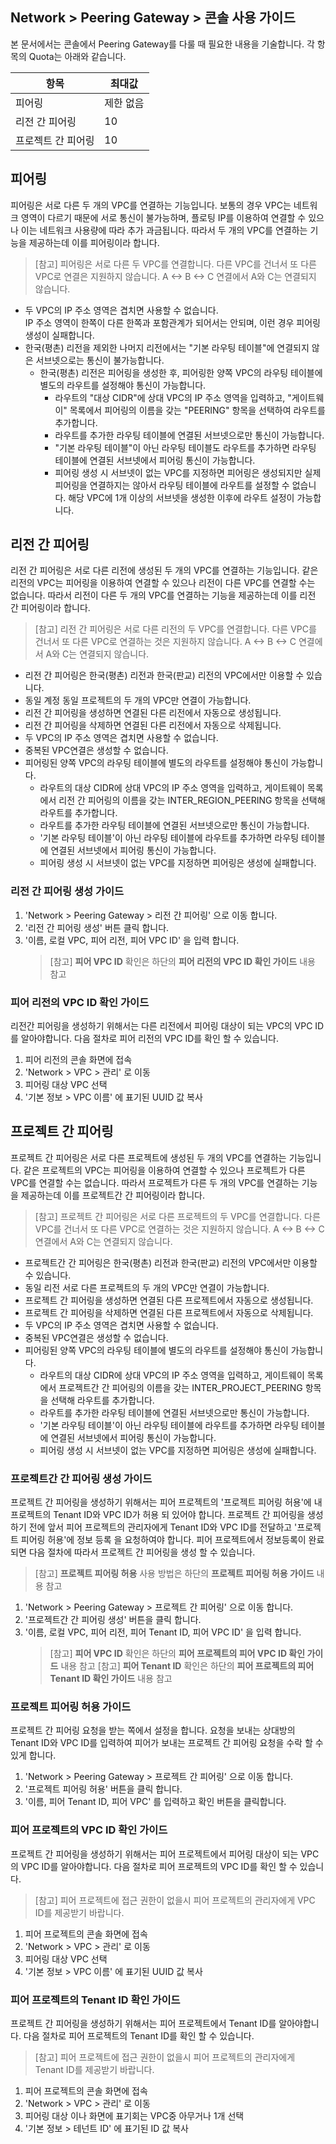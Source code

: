 ## Network > Peering Gateway > 콘솔 사용 가이드

본 문서에서는 콘솔에서 Peering Gateway를 다룰 때 필요한 내용을 기술합니다.
각 항목의 Quota는 아래와 같습니다.

항목 | 최대값
-------- | ---------- 
피어링 | 제한 없음
리전 간 피어링 | 10
프로젝트 간 피어링 | 10

## 피어링

피어링은 서로 다른 두 개의 VPC를 연결하는 기능입니다. 보통의 경우 VPC는 네트워크 영역이 다르기 때문에 서로 통신이 불가능하며, 플로팅 IP를 이용하여 연결할 수 있으나 이는 네트워크 사용량에 따라 추가 과금됩니다. 따라서 두 개의 VPC를 연결하는 기능을 제공하는데 이를 피어링이라 합니다.

> [참고] 피어링은 서로 다른 두 VPC를 연결합니다. 다른 VPC를 건너서 또 다른 VPC로 연결은 지원하지 않습니다. A <-> B <-> C 연결에서 A와 C는 연결되지 않습니다.

* 두 VPC의 IP 주소 영역은 겹치면 사용할 수 없습니다.<br>
IP 주소 영역이 한쪽이 다른 한쪽과 포함관계가 되어서는 안되며, 이런 경우 피어링 생성이 실패합니다.
* 한국(평촌) 리전을 제외한 나머지 리전에서는 "기본 라우팅 테이블"에 연결되지 않은 서브넷으로는 통신이 불가능합니다.
    * 한국(평촌) 리전은 피어링을 생성한 후, 피어링한 양쪽 VPC의 라우팅 테이블에 별도의 라우트를 설정해야 통신이 가능합니다.
        * 라우트의 "대상 CIDR"에 상대 VPC의 IP 주소 영역을 입력하고, "게이트웨이" 목록에서 피어링의 이름을 갖는 "PEERING" 항목을 선택하여 라우트를 추가합니다.
        * 라우트를 추가한 라우팅 테이블에 연결된 서브넷으로만 통신이 가능합니다.
        * "기본 라우팅 테이블"이 아닌 라우팅 테이블도 라우트를 추가하면 라우팅 테이블에 연결된 서브넷에서 피어링 통신이 가능합니다.
        * 피어링 생성 시 서브넷이 없는 VPC를 지정하면 피어링은 생성되지만 실제 피어링을 연결하지는 않아서 라우팅 테이블에 라우트를 설정할 수 없습니다. 해당 VPC에 1개 이상의 서브넷을 생성한 이후에 라우트 설정이 가능합니다.

## 리전 간 피어링

리전 간 피어링은 서로 다른 리전에 생성된 두 개의 VPC를 연결하는 기능입니다. 같은 리전의 VPC는 피어링을 이용하여 연결할 수 있으나 리전이 다른 VPC를 연결할 수는 없습니다. 따라서 리전이 다른 두 개의 VPC를 연결하는 기능을 제공하는데 이를 리전 간 피어링이라 합니다.

> [참고] 리전 간 피어링은 서로 다른 리전의 두 VPC를 연결합니다. 다른 VPC를 건너서 또 다른 VPC로 연결하는 것은 지원하지 않습니다. A <-> B <-> C 연결에서 A와 C는 연결되지 않습니다.

* 리전 간 피어링은 한국(평촌) 리전과 한국(판교) 리전의 VPC에서만 이용할 수 있습니다.
* 동일 계정 동일 프로젝트의 두 개의 VPC만 연결이 가능합니다.
* 리전 간 피어링을 생성하면 연결된 다른 리전에서 자동으로 생성됩니다.
* 리전 간 피어링을 삭제하면 연결된 다른 리전에서 자동으로 삭제됩니다.
* 두 VPC의 IP 주소 영역은 겹치면 사용할 수 없습니다.
* 중복된 VPC연결은 생성할 수 없습니다.
* 피어링된 양쪽 VPC의 라우팅 테이블에 별도의 라우트를 설정해야 통신이 가능합니다.
    * 라우트의 대상 CIDR에 상대 VPC의 IP 주소 영역을 입력하고, 게이트웨이 목록에서 리전 간 피어링의 이름을 갖는 INTER_REGION_PEERING 항목을 선택해 라우트를 추가합니다.
    * 라우트를 추가한 라우팅 테이블에 연결된 서브넷으로만 통신이 가능합니다.
    * '기본 라우팅 테이블'이 아닌 라우팅 테이블에 라우트를 추가하면 라우팅 테이블에 연결된 서브넷에서 피어링 통신이 가능합니다.
    * 피어링 생성 시 서브넷이 없는 VPC를 지정하면 피어링은 생성에 실패합니다.

### 리전 간 피어링 생성 가이드
1. 'Network > Peering Gateway > 리전 간 피어링' 으로 이동 합니다.
2. '리전 간 피어링 생성' 버튼 클릭 합니다.
3. '이름, 로컬 VPC, 피어 리전, 피어 VPC ID' 을 입력 합니다.</br>
   > [참고] **피어 VPC ID** 확인은 하단의 **피어 리전의 VPC ID 확인 가이드** 내용 참고 

### 피어 리전의 VPC ID 확인 가이드
리전간 피어링을 생성하기 위해서는 다른 리전에서 피어링 대상이 되는 VPC의 VPC ID를 알아야합니다. 다음 절차로 피어 리전의 VPC ID를 확인 할 수 있습니다.

1. 피어 리전의 콘솔 화면에 접속
2. 'Network > VPC > 관리' 로 이동
3. 피어링 대상 VPC 선택
4. '기본 정보 > VPC 이름' 에 표기된 UUID 값 복사

## 프로젝트 간 피어링

프로젝트 간 피어링은 서로 다른 프로젝트에 생성된 두 개의 VPC를 연결하는 기능입니다. 같은 프로젝트의 VPC는 피어링을 이용하여 연결할 수 있으나 프로젝트가 다른 VPC를 연결할 수는 없습니다. 따라서 프로젝트가 다른 두 개의 VPC를 연결하는 기능을 제공하는데 이를 프로젝트간 간 피어링이라 합니다.

> [참고] 프로젝트 간 피어링은 서로 다른 프로젝트의 두 VPC를 연결합니다. 다른 VPC를 건너서 또 다른 VPC로 연결하는 것은 지원하지 않습니다. A <-> B <-> C 연결에서 A와 C는 연결되지 않습니다.

* 프로젝트간 간 피어링은 한국(평촌) 리전과 한국(판교) 리전의 VPC에서만 이용할 수 있습니다.
* 동일 리전 서로 다른 프로젝트의 두 개의 VPC만 연결이 가능합니다.
* 프로젝트 간 피어링을 생성하면 연결된 다른 프로젝트에서 자동으로 생성됩니다.
* 프로젝트 간 피어링을 삭제하면 연결된 다른 프로젝트에서 자동으로 삭제됩니다.
* 두 VPC의 IP 주소 영역은 겹치면 사용할 수 없습니다.
* 중복된 VPC연결은 생성할 수 없습니다.
* 피어링된 양쪽 VPC의 라우팅 테이블에 별도의 라우트를 설정해야 통신이 가능합니다.
    * 라우트의 대상 CIDR에 상대 VPC의 IP 주소 영역을 입력하고, 게이트웨이 목록에서 프로젝트간 간 피어링의 이름을 갖는 INTER_PROJECT_PEERING 항목을 선택해 라우트를 추가합니다.
    * 라우트를 추가한 라우팅 테이블에 연결된 서브넷으로만 통신이 가능합니다.
    * '기본 라우팅 테이블'이 아닌 라우팅 테이블에 라우트를 추가하면 라우팅 테이블에 연결된 서브넷에서 피어링 통신이 가능합니다.
    * 피어링 생성 시 서브넷이 없는 VPC를 지정하면 피어링은 생성에 실패합니다.

### 프로젝트간 간 피어링 생성 가이드
프로젝트 간 피어링을 생성하기 위해서는 피어 프로젝트의 '프로젝트 피어링 허용'에 내 프로젝트의 Tenant ID와 VPC ID가 허용 되 있어야 합니다.
프로젝트 간 피어링을 생성하기 전에 앞서 피어 프로젝트의 관리자에게 Tenant ID와 VPC ID를 전달하고 '프로젝트 피어링 허용'에 정보 등록 을 요청하여야 합니다.
피어 프로젝트에서 정보등록이 완료되면 다음 절차에 따라서 프로젝트 간 피어링을 생성 할 수 있습니다.
> [참고] **프로젝트 피어링 허용** 사용 방법은 하단의 **프로젝트 피어링 허용 가이드** 내용 참고 
1. 'Network > Peering Gateway > 프로젝트 간 피어링' 으로 이동 합니다.
2. '프로젝트간 간 피어링 생성' 버튼을 클릭 합니다.
3. '이름, 로컬 VPC, 피어 리전, 피어 Tenant ID, 피어 VPC ID' 을 입력 합니다.</br>
   > [참고] **피어 VPC ID** 확인은 하단의 **피어 프로젝트의 피어 VPC ID 확인 가이드** 내용 참고
   > [참고] **피어 Tenant ID** 확인은 하단의 **피어 프로젝트의 피어 Tenant ID 확인 가이드** 내용 참고

### 프로젝트 피어링 허용 가이드
프로젝트 간 피어링 요청을 받는 쪽에서 설정을 합니다. 요청을 보내는 상대방의 Tenant ID와 VPC ID를 입력하여 피어가 보내는 프로젝트 간 피어링 요청을 수락 할 수 있게 합니다.
1. 'Network > Peering Gateway > 프로젝트 간 피어링' 으로 이동 합니다.
2. '프로젝트 피어링 허용' 버튼을 클릭 합니다.
3. '이름, 피어 Tenant ID, 피어 VPC' 를 입력하고 확인 버튼을 클릭합니다.

### 피어 프로젝트의 VPC ID 확인 가이드
프로젝트 간 피어링을 생성하기 위해서는 피어 프로젝트에서 피어링 대상이 되는 VPC의 VPC ID를 알아야합니다. 다음 절차로 피어 프로젝트의 VPC ID를 확인 할 수 있습니다.
> [참고] 피어 프로젝트에 접근 권한이 없을시 피어 프로젝트의 관리자에게 VPC ID를 제공받기 바랍니다.

1. 피어 프로젝트의 콘솔 화면에 접속
2. 'Network > VPC > 관리' 로 이동
3. 피어링 대상 VPC 선택
4. '기본 정보 > VPC 이름' 에 표기된 UUID 값 복사

### 피어 프로젝트의 Tenant ID 확인 가이드
프로젝트 간 피어링을 생성하기 위해서는 피어 프로젝트에서 Tenant ID를 알아야합니다. 다음 절차로 피어 프로젝트의 Tenant ID를 확인 할 수 있습니다.
> [참고] 피어 프로젝트에 접근 권한이 없을시 피어 프로젝트의 관리자에게 Tenant ID를 제공받기 바랍니다.

1. 피어 프로젝트의 콘솔 화면에 접속
2. 'Network > VPC > 관리' 로 이동
3. 피어링 대상 이나 화면에 표기회는 VPC중 아무거나 1개 선택
4. '기본 정보 > 테넌트 ID' 에 표기된 ID 값 복사

